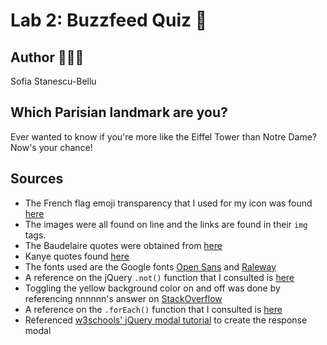 # Lab 2: Buzzfeed Quiz 📝

## Author 👩🏻‍💻
Sofia Stanescu-Bellu

## Which Parisian landmark are you?
Ever wanted to know if you're more like the Eiffel Tower than Notre Dame? Now's your chance!

## Sources
* The French flag emoji transparency that I used for my icon was found [here](http://www.magic-emoji.com/)
* The images were all found on line and the links are found in their `img` tags.
* The Baudelaire quotes were obtained from [here](https://www.goodreads.com/author/quotes/13847.Charles_Baudelaire?page=1)
* Kanye quotes found [here](https://www.redbull.com/us-en/20-kanye-west-lyrics-you-can-use-every-day)
* The fonts used are the Google fonts [Open Sans](https://fonts.google.com/specimen/Open+Sans?selection.family=Open+Sans) and [Raleway](https://fonts.google.com/specimen/Raleway)
* A reference on the jQuery `.not()` function that I consulted is [here](http://api.jquery.com/not/)
* Toggling the yellow background color on and off was done by referencing nnnnnn's answer on [StackOverflow](https://stackoverflow.com/questions/45704842/changing-radio-button-background-on-selected-according-to-it-value)
* A reference on the `.forEach()` function that I consulted is [here](https://developer.mozilla.org/en-US/docs/Web/JavaScript/Reference/Global_Objects/Array/forEach)
* Referenced [w3schools' jQuery modal tutorial](https://www.w3schools.com/howto/howto_css_modals.asp) to create the response modal
